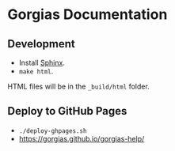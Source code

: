 Gorgias Documentation
=====================

## Development

* Install [Sphinx](http://www.sphinx-doc.org/).
* `make html`.

HTML files will be in the `_build/html` folder.

## Deploy to GitHub Pages

* `./deploy-ghpages.sh`
* https://gorgias.github.io/gorgias-help/
